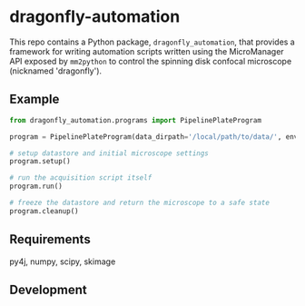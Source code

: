 # dragonfly-automation
This repo contains a Python package, `dragonfly_automation`, that provides a framework for writing automation scripts written using the MicroManager API exposed by `mm2python` to control the spinning disk confocal microscope (nicknamed 'dragonfly'). 

## Example

```python
from dragonfly_automation.programs import PipelinePlateProgram

program = PipelinePlateProgram(data_dirpath='/local/path/to/data/', env='dev')

# setup datastore and initial microscope settings
program.setup()

# run the acquisition script itself
program.run()

# freeze the datastore and return the microscope to a safe state
program.cleanup()

```

## Requirements
py4j, numpy, scipy, skimage



## Development


